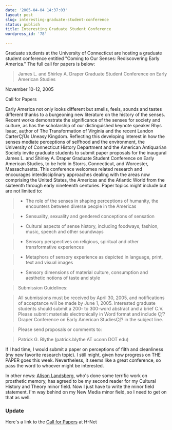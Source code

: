 ```yaml
---
date: '2005-04-04 14:37:03'
layout: post
slug: interesting-graduate-student-conference
status: publish
title: Interesting Graduate Student Conference
wordpress_id: '78'

---
```


Graduate students at the University of Connecticut are hosting a graduate student conference entitled "Coming to Our Senses: Rediscovering Early America." The full call for papers is below:




> 

> 
> James L. and Shirley A. Draper Graduate Student Conference on Early American Studies  

November 10-12, 2005  

Call for Papers
> 
> 

Early America not only looks different but smells, feels, sounds and tastes different thanks to a burgeoning new literature on the history of the senses.  Recent works demonstrate the significance of the senses for society and culture, as has the scholarship of our distinguished keynote speaker Rhys Isaac, author of The Transformation of Virginia and the recent Landon CarterÇƒÙs Uneasy Kingdom.  Reflecting this developing interest in how the senses mediate perceptions of selfhood and the environment, the University of Connecticut History Department and the American Antiquarian Society invite graduate students to submit paper proposals for the inaugural James L. and Shirley A. Draper Graduate Student Conference on Early American Studies, to be held in Storrs, Connecticut, and Worcester, Massachusetts. This conference welcomes related research and encourages interdisciplinary approaches dealing with the areas now comprising the United States, the Americas and the Atlantic World from the sixteenth through early nineteenth centuries. Paper topics might include but are not limited to:

> 
> 

>   * The role of the senses in shaping perceptions of humanity, the encounters between diverse people in the Americas
> 
	
>   * Sensuality, sexuality and gendered conceptions of sensation
> 
	
>   * Cultural aspects of sense history, including foodways, fashion, music, speech and other soundways
> 
	
>   * Sensory perspectives on religious, spiritual and other transformative experiences
> 
	
>   * Metaphors of sensory experience as depicted in language, print, text and visual images
> 
	
>   * Sensory dimensions of material culture, consumption and aesthetic notions of taste and style
> 


> 
> Submission Guidelines:
> 
> 

> 
> All submissions must be received by April 30, 2005, and notifications of acceptance will be made by June 1, 2005.  Interested graduate students should submit a 200- to 300-word abstract and a brief C.V.  Please submit materials electronically in Word format and include Çƒ?Draper Conference on Early American StudiesÇƒ? in the subject line.
> 
> 

> 
> Please send proposals or comments to:
> 
> 

> 
> Patrick G. Blythe (patrick.blythe AT uconn DOT edu)
> 
> 





If I had time, I would submit a paper on perceptions of filth and cleanliness (my new favorite research topic). I still might, given how progress on THE PAPER goes this week. Nevertheless, it seems like a great conference, so pass the word to whoever might be interested.




In other news: [Alison Landsberg](http://cas.gmu.edu/historyarthistory/faculty_staff/biography.php?f=4660), who's done some terrific work on prosthetic memory, has agreed to be my second reader for my Cultural History and Theory minor field. Now I just have to write the minor field statement. I'm way behind on my New Media minor field, so I need to get on that as well.




### Update




Here's a link to the [Call for Papers](http://www.h-net.org/announce/show.cgi?ID=145012) at H-Net
